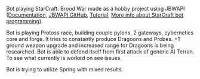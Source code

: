 Bot playing StarCraft: Brood War made as a hobby project using JBWAPI ([Documentation](https://javabwapi.github.io/JBWAPI/overview-summary.html), [JBWAPI GitHub](https://github.com/JavaBWAPI/JBWAPI), [Tutorial](https://github.com/JavaBWAPI/Java-BWAPI-Tutorial/wiki), [More info about StarCraft bot programming](https://sscaitournament.com/)).

Bot is playing Protoss race, building couple pylons, 2 gateways, cybernetics core and forge. It tries to constantly produce Dragoons and Probes. 
+1 ground weapon upgrade and increased range for Dragoons is being researched. Bot is able to defend itself from first attack of generic AI Terran.
To see what currently is worked on see issues.

Bot is trying to utilize Spring with mixed results.
